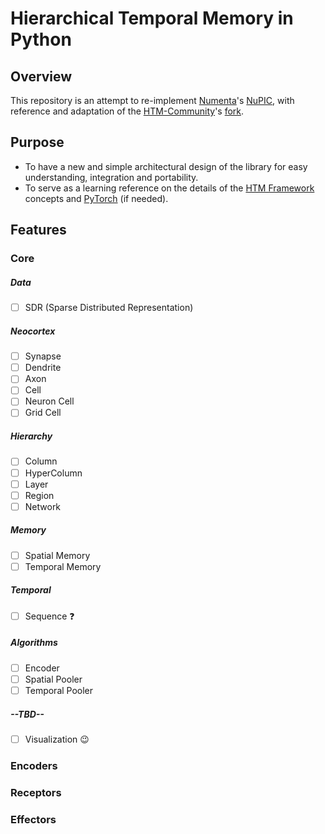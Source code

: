 
# Hierarchical Temporal Memory in Python
## Overview
This repository is an attempt to re-implement [Numenta](https://numenta.com/)'s [NuPIC](https://github.com/numenta/nupic.core), with reference and adaptation of the [HTM-Community](https://numenta.org/)'s [fork](https://github.com/htm-community/htm.core).

## Purpose
* To have a new and simple architectural design of the library for easy understanding, integration and portability.
* To serve as a learning reference on the details of the [HTM Framework](https://numenta.com/blog/2019/01/16/the-thousand-brains-theory-of-intelligence/) concepts and [PyTorch](https://pytorch.org/) (if needed).

## Features

### Core

##### Data
- [ ] SDR (Sparse Distributed Representation)
##### Neocortex
- [ ] Synapse
- [ ] Dendrite
- [ ] Axon
- [ ] Cell
- [ ] Neuron Cell
- [ ] Grid Cell
##### Hierarchy
- [ ] Column
- [ ] HyperColumn
- [ ] Layer
- [ ] Region
- [ ] Network
##### Memory
- [ ] Spatial Memory
- [ ] Temporal Memory
##### Temporal
- [ ] Sequence :question:
##### Algorithms
- [ ] Encoder
- [ ] Spatial Pooler
- [ ] Temporal Pooler
##### --TBD--
- [ ] Visualization :wink:
  
### Encoders
### Receptors
### Effectors

